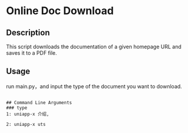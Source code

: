 # Online Doc Download

## Description
This script downloads the documentation of a given homepage URL and saves it to a PDF file.

## Usage
run main.py，and input the type of the document you want to download.

```shell

## Command Line Arguments
### type
1: uniapp-x 介绍,

2: uniapp-x uts